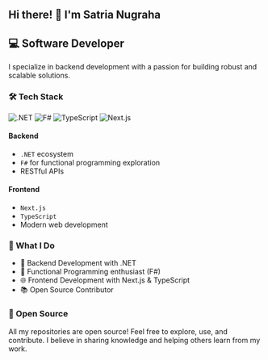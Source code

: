 ## Hi there! 👋 I'm Satria Nugraha

## 💻 Software Developer

I specialize in backend development with a passion for building robust and scalable solutions.

### 🛠️ Tech Stack
<p>
  <img alt=".NET" src="https://img.shields.io/badge/.NET-512BD4?style=flat-square&logo=dotnet&logoColor=white" />
  <img alt="F#" src="https://img.shields.io/badge/F%23-378BBA?style=flat-square&logo=.net&logoColor=white" />
  <img alt="TypeScript" src="https://img.shields.io/badge/TypeScript-3178C6?style=flat-square&logo=typescript&logoColor=white" />
  <img alt="Next.js" src="https://img.shields.io/badge/Next.js-000000?style=flat-square&logo=next.js&logoColor=white" />
</p>

#### Backend
- `.NET` ecosystem
- `F#` for functional programming exploration
- RESTful APIs

#### Frontend
- `Next.js`
- `TypeScript`
- Modern web development

### 🌟 What I Do

- 🎯 Backend Development with .NET
- 🧮 Functional Programming enthusiast (F#)
- 🌐 Frontend Development with Next.js & TypeScript
- 📚 Open Source Contributor

### 🤝 Open Source

All my repositories are open source! Feel free to explore, use, and contribute. I believe in sharing knowledge and helping others learn from my work.
